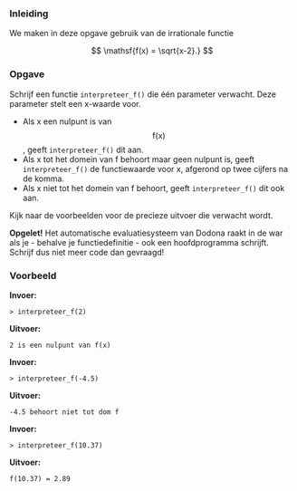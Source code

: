 ### Inleiding

We maken in deze opgave gebruik van de irrationale functie

$$
\mathsf{f(x) = \sqrt{x-2}.}
$$



### Opgave

Schrijf een functie `interpreteer_f()` die één parameter verwacht. Deze parameter stelt een x-waarde voor.
* Als x een nulpunt is van $$\mathsf{f(x)}$$, geeft `interpreteer_f()` dit aan.
* Als x tot het domein van f behoort maar geen nulpunt is, geeft `interpreteer_f()` de functiewaarde voor x, afgerond op twee cijfers na de komma.
* Als x niet tot het domein van f behoort, geeft `interpreteer_f()` dit ook aan.

Kijk naar de voorbeelden voor de precieze uitvoer die verwacht wordt.

**Opgelet!** Het automatische evaluatiesysteem van Dodona raakt in de war als je - behalve je functiedefinitie - ook een hoofdprogramma schrijft. Schrijf dus niet meer code dan gevraagd!

### Voorbeeld

**Invoer:**

    > interpreteer_f(2)

**Uitvoer:**

    2 is een nulpunt van f(x)

**Invoer:**

    > interpreteer_f(-4.5)

**Uitvoer:**

    -4.5 behoort niet tot dom f

**Invoer:**

    > interpreteer_f(10.37)

**Uitvoer:**

    f(10.37) = 2.89
